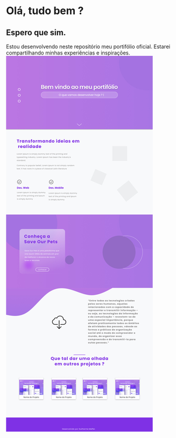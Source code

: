 # Olá, tudo bem ?
## Espero que sim.

Estou desenvolvendo neste repositório meu portifólio oficial.
Estarei compartilhando minhas experiências e inspirações.
<img src="/assets/images/images/Main.jpg" alt="My cool logo"/>
